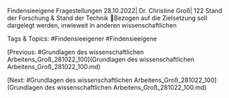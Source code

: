 Findensieeigene
Fragestellungen
28.10.2022| Dr. Christine Groß| 122
Stand der Forschung & Stand der Technik
Bezogen auf die Zielsetzung soll dargelegt werden, inwieweit in anderen wissenschaftlichen 

   Tags & Topics:
   #Findensieeigener
   #Findensieeigene

[Previous: #Grundlagen des wissenschaftlichen Arbeitens_Groß_281022_100](Grundlagen des wissenschaftlichen Arbeitens_Groß_281022_100.md)

[Next: #Grundlagen des wissenschaftlichen Arbeitens_Groß_281022_100](Grundlagen des wissenschaftlichen Arbeitens_Groß_281022_100.md)